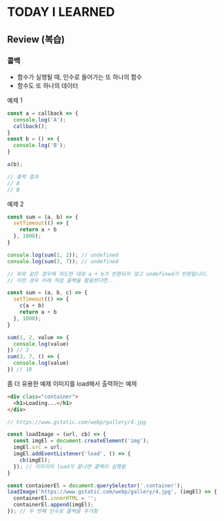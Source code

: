 # TODAY I LEARNED

## Review (복습)

### 콜백

- 함수가 실행될 때, 인수로 들어가는 또 하나의 함수
- 함수도 또 하나의 데이터

예제 1
```javascript
const a = callback => {
  console.log('A');
  callback();
}
const b = () => {
  console.log('B');
}

a(b);

// 출력 결과
// A
// B
```

예제 2

```javascript
const sum = (a, b) => {
  setTimeout(() => {
    return a + b
  }, 1000);
}

console.log(sum(1, 2)); // undefined
console.log(sum(3, 7)); // undefined

// 위와 같은 경우에 의도한 대로 a + b가 반환되지 않고 undefined가 반환됩니다.
// 이런 경우 아래 처럼 콜백을 활용한다면..

const sum = (a, b, c) => {
  setTimeout(() => {
    c(a + b)
    return a + b
  }, 1000);
}

sum(1, 2, value => {
  console.log(value)
}) // 3
sum(3, 7, () => {
  console.log(value)
}) // 10
```

좀 더 유용한 예제
이미지를 load해서 출력하는 예제

```html
<div class="container">
  <h1>Loading...</h1>
</div>
```

```javascript
// https://www.gstatic.com/webp/gallery/4.jpg

const loadImage = (url, cb) => {
  const imgEl = document.createElement('img');
  imgEl.src = url;
  imgEl.addEventListener('load', () => {
    cb(imgEl);
  }); // 이미지의 load가 끝나면 콜백이 실행됨
}

const containerEl = document.querySelector('.container');
loadImage('https://www.gstatic.com/webp/gallery/4.jpg', (imgEl) => {
  containerEl.innerHTML = '';
  containerEl.append(imgEl);
}); // 두 번째 인수로 콜백을 추가함
```

